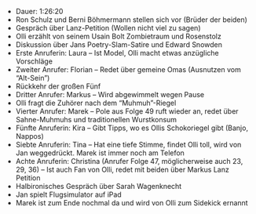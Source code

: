 - Dauer: 1:26:20
- Ron Schulz und Berni Böhmermann stellen sich vor (Brüder der beiden)
- Gespräch über Lanz-Petition (Wollen nicht viel zu sagen)
- Olli erzählt von seinem Usain Bolt Zombietraum und Rosenstolz
- Diskussion über Jans Poetry-Slam-Satire und Edward Snowden
- Erste Anruferin: Laura – Ist Model, Olli macht etwas anzügliche Vorschläge
- Zweiter Anrufer: Florian – Redet über gemeine Omas (Ausnutzen vom “Alt-Sein”)
- Rückkehr der großen Fünf
- Dritter Anrufer: Markus – Wird abgewimmelt wegen Pause
- Olli fragt die Zuhörer nach dem “Muhmuh”-Riegel
- Vierter Anrufer: Marek – Pole aus Folge 49 ruft wieder an, redet über Sahne-Muhmuhs und traditionellen Wurstkonsum
- Fünfte Anruferin: Kira – Gibt Tipps, wo es Ollis Schokoriegel gibt (Banjo, Nappos)
- Siebte Anruferin: Tina – Hat eine tiefe Stimme, findet Olli toll, wird von Jan weggedrückt. Marek ist immer noch am Telefon
- Achte Anruferin: Christina (Anrufer Folge 47, möglicherweise auch 23, 29, 36) – Ist auch Fan von Olli, redet mit beiden über Markus Lanz Petition
- Halbironisches Gespräch über Sarah Wagenknecht
- Jan spielt Flugsimulator auf iPad
- Marek ist zum Ende nochmal da und wird von Olli zum Sidekick ernannt
